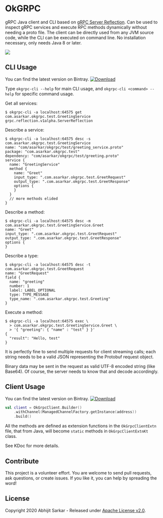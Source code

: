 # OkGRPC

gRPC Java client and CLI based on [gRPC Server Reflection](https://github.com/grpc/grpc/blob/master/doc/server-reflection.md).
Can be used to inspect gRPC services and execute RPC methods dynamically without needing a proto file. The client can
be directly used from any JVM source code, while the CLI can be executed on command line. No installation necessary,
only needs Java 8 or later.

[![](https://github.com/asarkar/okgrpc/workflows/CI%20Pipeline/badge.svg)](https://github.com/asarkar/okgrpc/actions?query=workflow%3A%22CI+Pipeline%22)


## CLI Usage

You can find the latest version on Bintray. [ ![Download](https://api.bintray.com/packages/asarkar/mvn/com.asarkar.grpc%3Aokgrpc-cli/images/download.svg) ](https://bintray.com/asarkar/mvn/com.asarkar.grpc%3Aokgrpc-cli/_latestVersion)

Type `okgrpc-cli --help` for main CLI usage, and `okgrpc-cli <command> --help` for specific command usage.

Get all services:
```
$ okgrpc-cli -a localhost:64575 get
com.asarkar.okgrpc.test.GreetingService
grpc.reflection.v1alpha.ServerReflection
```

Describe a service:
```
$ okgrpc-cli -a localhost:64575 desc -s com.asarkar.okgrpc.test.GreetingService
name: "com/asarkar/okgrpc/test/greeting_service.proto"
package: "com.asarkar.okgrpc.test"
dependency: "com/asarkar/okgrpc/test/greeting.proto"
service {
  name: "GreetingService"
  method {
    name: "Greet"
    input_type: ".com.asarkar.okgrpc.test.GreetRequest"
    output_type: ".com.asarkar.okgrpc.test.GreetResponse"
    options {
    }
  }
  // more methods elided
}
```
Describe a method:
```
$ okgrpc-cli -a localhost:64575 desc -m com.asarkar.okgrpc.test.GreetingService.Greet
name: "Greet"
input_type: ".com.asarkar.okgrpc.test.GreetRequest"
output_type: ".com.asarkar.okgrpc.test.GreetResponse"
options {
}
```

Describe a type:
```
$ okgrpc-cli -a localhost:64575 desc -t com.asarkar.okgrpc.test.GreetRequest
name: "GreetRequest"
field {
  name: "greeting"
  number: 1
  label: LABEL_OPTIONAL
  type: TYPE_MESSAGE
  type_name: ".com.asarkar.okgrpc.test.Greeting"
}
```

Execute a method:
```
$ okgrpc-cli -a localhost:64575 exec \
  > com.asarkar.okgrpc.test.GreetingService.Greet \
  > '{ "greeting": { "name" : "test" } }'
{
  "result": "Hello, test"
}
```

It is perfectly fine to send multiple requests for client streaming calls; each string needs to be a valid JSON 
representing the Protobuf request object.

Binary data may be sent in the request as valid UTF-8 encoded string (like Base64). Of course, the server needs to 
know that and decode accordingly.

## Client Usage

You can find the latest version on Bintray. [ ![Download](https://api.bintray.com/packages/asarkar/mvn/com.asarkar.grpc%3Aokgrpc-client/images/download.svg) ](https://bintray.com/asarkar/mvn/com.asarkar.grpc%3Aokgrpc-client/_latestVersion)

```kotlin
val client = OkGrpcClient.Builder()
    .withChannel(ManagedChannelFactory.getInstance(address))
    .build()
```

All the methods are defined as extension functions in the `OkGrpcClientExtn` file, that from Java, will become `static`
methods in `OkGrpcClientExtnKt` class.

See KDoc for more details.

## Contribute

This project is a volunteer effort. You are welcome to send pull requests, ask questions, or create issues.
If you like it, you can help by spreading the word!

## License

Copyright 2020 Abhijit Sarkar - Released under [Apache License v2.0](LICENSE).
